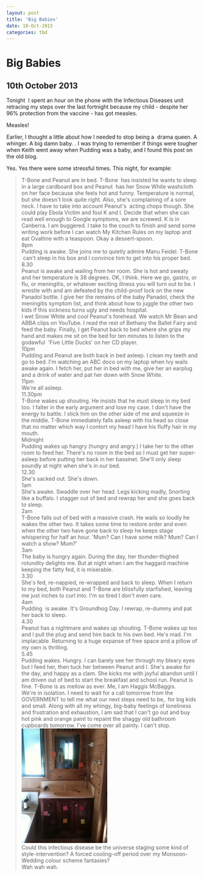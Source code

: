 ```yaml
---
layout: post
title: 'Big Babies'
date: 10-Oct-2013
categories: tbd
---
```


# Big Babies

## 10th October 2013

Tonight  I spent an hour on the phone with the Infectious Diseases unit retracing my steps over the last fortnight because my child - despite her 96% protection from the vaccine - has got measles.

Measles!

Earlier,   I thought a little about how I needed to stop being a  drama queen. A whinger. A big damn baby. . I was trying to remember if things were tougher when Keith went away when Pudding was a baby,   and I found this post on the old blog.

Yes. Yes there were some stressful times. This night,   for example:

<p 7.30 pm</p>

<div>

<blockquote>

<div>T-Bone and Peanut are in bed. T-Bone  has insisted he wants to sleep in a large cardboard box and Peanut  has her Snow White washcloth on her face because she feels hot and funny. Temperature is normal, but she doesn't look quite right. Also, she's complaining of a sore neck. I have to take into account Peanut's  acting chops though. She could play Ebola Victim and fool K and I. Decide that when she can read well enough to Google symptoms, we are screwed. K is in Canberra. I am buggered. I take to the couch to finish and send some writing work before I can watch My Kitchen Rules on my laptop and eat Ovaltine with a teaspoon. Okay a dessert-spoon.</div>

<div></div>

<div>8pm</div>

<div></div>

<div>Pudding is awake. She joins me to quietly admire Manu Feidel. T-Bone  can't sleep in his box and I convince him to get into his proper bed.</div>

<div></div>

<div>8.30</div>

<div></div>

<div>Peanut is awake and wailing from her room. She is hot and sweaty and her temperature is 38 degrees. OK, I think. Here we go, gastro, or flu, or meningitis, or whatever exciting illness you will turn out to be. I wrestle with and am defeated by the child-proof lock on the new Panadol bottle. I give her the remains of the baby Panadol, check the meningitis symptom list, and think about how to juggle the other two kids if this sickness turns ugly and needs hospital.</div>

<div></div>

<div>I wet Snow White and cool Peanut's forehead. We watch Mr Bean and ABBA clips on YouTube. I read the rest of Bethany the Ballet Fairy and feed the baby. Finally, I get Peanut back to bed where she grips my hand and makes me sit on the bed for ten minutes to listen to the godawful  'Five Little Ducks' on her CD player.</div>

<div></div>

<div>10pm</div>

<div></div>

<div>Pudding and Peanut are both back in bed asleep. I clean my teeth and go to bed. I'm watching an ABC doco on my laptop when Ivy wails awake again. I fetch her, put her in bed with me, give her an earplug and a drink of water and pat her down with Snow White.</div>

<div></div>

<div>11pm</div>

<div></div>

<div>We're all asleep.</div>

<div></div>

<div>11.30pm</div>

<div></div>

<div>T-Bone wakes up shouting. He insists that he must sleep in my bed too. I falter in the early argument and lose my case. I don't have the energy to battle. I stick him on the other side of me and squeeze in the middle. T-Bone immediately falls asleep with his head so close that no matter which way I contort my head I have his fluffy hair in my mouth.</div>

<div></div>

<div>Midnight</div>

<div></div>

<div>Pudding wakes up hangry (hungry and angry.) I take her to the other room to feed her. There's no room in the bed so I must get her super-asleep before putting her back in her bassinet. She'll only sleep soundly at night when she's in our bed.</div>

<div></div>

<div>12.30</div>

<div></div>

<div>She's sacked out. She's down.</div>

<div></div>

<div>1am</div>

<div></div>

<div>She's awake. Swaddle over her head. Legs kicking madly, Snorting like a buffalo. I stagger out of bed and rewrap her and she goes back to sleep.</div>

<div></div>

<div>2am</div>

<div></div>

<div>T-Bone falls out of bed with a massive crash. He wails so loudly he wakes the other two. It takes some time to restore order and even when the other two have gone back to sleep he keeps stage whispering for half an hour. 'Mum? Can I have some milk? Mum? Can I watch a show? Mum?'</div>

<div></div>

<div>3am</div>

<div></div>

<div>The baby is hungry again. During the day, her thunder-thighed rotundity delights me. But at night when I am the haggard machine keeping the fatty fed, it is miserable.</div>

<div></div>

<div>3.30</div>

<div>She's fed, re-nappied, re-wrapped and back to sleep. When I return to my bed, both Peanut and T-Bone are blissfully starfished, leaving me just inches to curl into. I'm so tired I don't even care.</div>

<div></div>

<div>4am</div>

<div></div>

<div>Pudding  is awake. It's Groundhog Day. I rewrap, re-dummy and pat her back to sleep.</div>

<div></div>

<div>4.30</div>

<div></div>

<div>Peanut has a nightmare and wakes up shouting. T-Bone wakes up too and I pull the plug and send him back to his own bed. He's mad. I'm implacable. Returning to a huge expanse of free space and a pillow of my own is thrilling.</div>

<div></div>

<div>5.45</div>

<div></div>

<div>Pudding wakes. Hungry. I can barely see her through my bleary eyes but I feed her, then tuck her between Peanut and I. She's awake for the day, and happy as a clam. She kicks me with joyful abandon until I am driven out of bed to start the breakfast and school run. Peanut is fine. T-Bone is as mellow as ever. Me, I am Haggis McBaggis.</div>

<div></div>

<div>We're in isolation. I need to wait for a call tomorrow from the GOVERNMENT to tell me what our next steps need to be,. for big kids and small. Along with all my whingy, big-baby feelings of loneliness and frustration and exhaustion, I am sad that I can't go out and buy hot pink and orange paint to repaint the shaggy old bathroom cupboards tomorrow. I've come over all painty. I can't stop.</div>

<div></div>

<div><img class="photo-horiz" src="/images/2013/10/aIMG_1590-e1381403906148-225x300.jpg" /></div>

<div></div>

<div>Could this infectious disease be the universe staging some kind of style-intervention? A forced cooling-off period over my Monsoon-Wedding colour scheme fantasies?</div>

<div></div>

<div>Wah wah wah.</div>

<div></div></blockquote>

</div>
